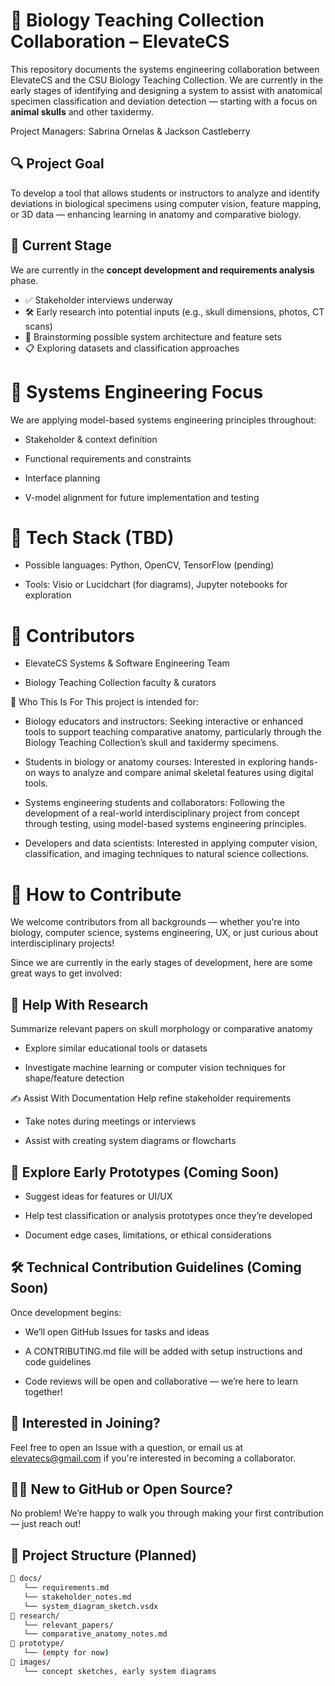 # 🧠 Biology Teaching Collection Collaboration – ElevateCS

This repository documents the systems engineering collaboration between ElevateCS and the CSU Biology Teaching Collection. We are currently in the early stages of identifying and designing a system to assist with anatomical specimen classification and deviation detection — starting with a focus on **animal skulls** and other taxidermy.

Project Managers: Sabrina Ornelas & Jackson Castleberry

## 🔍 Project Goal

To develop a tool that allows students or instructors to analyze and identify deviations in biological specimens using computer vision, feature mapping, or 3D data — enhancing learning in anatomy and comparative biology.

## 🧩 Current Stage

We are currently in the **concept development and requirements analysis** phase.

- ✅ Stakeholder interviews underway
- 🛠️ Early research into potential inputs (e.g., skull dimensions, photos, CT scans)
- 🧠 Brainstorming possible system architecture and feature sets
- 📋 Exploring datasets and classification approaches

# 🧠 Systems Engineering Focus
We are applying model-based systems engineering principles throughout:

- Stakeholder & context definition

- Functional requirements and constraints

- Interface planning

- V-model alignment for future implementation and testing

# 🧪 Tech Stack (TBD)
- Possible languages: Python, OpenCV, TensorFlow (pending)

- Tools: Visio or Lucidchart (for diagrams), Jupyter notebooks for exploration

# 🤝 Contributors
- ElevateCS Systems & Software Engineering Team

- Biology Teaching Collection faculty & curators

🎯 Who This Is For
This project is intended for:

- Biology educators and instructors:
Seeking interactive or enhanced tools to support teaching comparative anatomy, particularly through the Biology Teaching Collection’s skull and taxidermy specimens.

- Students in biology or anatomy courses:
Interested in exploring hands-on ways to analyze and compare animal skeletal features using digital tools.

- Systems engineering students and collaborators:
Following the development of a real-world interdisciplinary project from concept through testing, using model-based systems engineering principles.

- Developers and data scientists:
Interested in applying computer vision, classification, and imaging techniques to natural science collections.

# 🤝 How to Contribute
We welcome contributors from all backgrounds — whether you're into biology, computer science, systems engineering, UX, or just curious about interdisciplinary projects!
 
Since we are currently in the early stages of development, here are some great ways to get involved:

## 🧠  Help With Research 
Summarize relevant papers on skull morphology or comparative anatomy

- Explore similar educational tools or datasets

- Investigate machine learning or computer vision techniques for shape/feature detection

✍️ Assist With Documentation
Help refine stakeholder requirements

- Take notes during meetings or interviews

- Assist with creating system diagrams or flowcharts

## 🧪 Explore Early Prototypes (Coming Soon)
- Suggest ideas for features or UI/UX

- Help test classification or analysis prototypes once they’re developed

- Document edge cases, limitations, or ethical considerations

## 🛠️ Technical Contribution Guidelines (Coming Soon)
Once development begins:

- We’ll open GitHub Issues for tasks and ideas

- A CONTRIBUTING.md file will be added with setup instructions and code guidelines

- Code reviews will be open and collaborative — we’re here to learn together!

## 💬 Interested in Joining?
Feel free to open an Issue with a question, or email us at elevatecs@gmail.com if you're interested in becoming a collaborator.

## 🧑‍🎓 New to GitHub or Open Source?
No problem! We’re happy to walk you through making your first contribution — just reach out!

## 📁 Project Structure (Planned)

```bash
📁 docs/
   └── requirements.md
   └── stakeholder_notes.md
   └── system_diagram_sketch.vsdx
📁 research/
   └── relevant_papers/
   └── comparative_anatomy_notes.md
📁 prototype/
   └── (empty for now)
📁 images/
   └── concept sketches, early system diagrams

